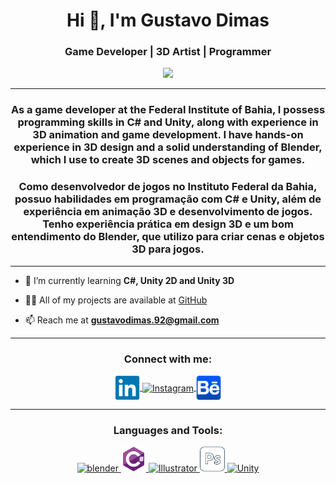 <h1 align="center">Hi 👋, I'm Gustavo Dimas</h1>
<h3 align="center">Game Developer | 3D Artist | Programmer</h3>

<p align="center">
  <img src="https://readme-typing-svg.herokuapp.com?color=%2336BCF7&lines=C%23+Unity+|+3D+|+Blender+|+Game+Development&center=true&vCenter=true&width=500&height=50&pause=5000">
</p>

---

<h3 align="center">As a game developer at the Federal Institute of Bahia, I possess programming skills in C# and Unity, along with experience in 3D animation and game development. I have hands-on experience in 3D design and a solid understanding of Blender, which I use to create 3D scenes and objects for games.</h3>

<h3 align="center">Como desenvolvedor de jogos no Instituto Federal da Bahia, possuo habilidades em programação com C# e Unity, além de experiência em animação 3D e desenvolvimento de jogos. Tenho experiência prática em design 3D e um bom entendimento do Blender, que utilizo para criar cenas e objetos 3D para jogos.</h3>

---

- 🌱 I’m currently learning **C#, Unity 2D and Unity 3D**

- 👨‍💻 All of my projects are available at [GitHub](https://github.com/gustadimas)

- 📫 Reach me at **gustavodimas.92@gmail.com**

---

<h3 align="center">Connect with me:</h3>
<p align="center">
<a href="https://linkedin.com/in/gustavo-dimas-480088263/" target="blank">
  <img align="center" src="https://raw.githubusercontent.com/devicons/devicon/master/icons/linkedin/linkedin-original.svg" alt="LinkedIn" height="40" width="40" />
</a>
<a href="https://instagram.com/gustadimas" target="blank">
  <img align="center" src="https://upload.wikimedia.org/wikipedia/commons/a/a5/Instagram_icon.png" alt="Instagram" height="40" width="40" />
</a>
<a href="https://www.behance.net/gustadimas" target="blank">
  <img align="center" src="https://raw.githubusercontent.com/devicons/devicon/master/icons/behance/behance-original.svg" alt="Behance" height="40" width="40" />
</a>
</p>

---

<h3 align="center">Languages and Tools:</h3>
<p align="center">
  <a href="https://www.blender.org/" target="_blank" rel="noreferrer">
    <img src="https://download.blender.org/branding/community/blender_community_badge_white.svg" alt="blender" width="40" height="40"/>
  </a>
  <a href="https://www.w3schools.com/cs/" target="_blank" rel="noreferrer">
    <img src="https://raw.githubusercontent.com/devicons/devicon/master/icons/csharp/csharp-original.svg" alt="C#" width="40" height="40"/>
  </a>
  <a href="https://www.adobe.com/in/products/illustrator.html" target="_blank" rel="noreferrer">
    <img src="https://www.vectorlogo.zone/logos/adobe_illustrator/adobe_illustrator-icon.svg" alt="Illustrator" width="40" height="40"/>
  </a>
  <a href="https://www.photoshop.com/en" target="_blank" rel="noreferrer">
    <img src="https://raw.githubusercontent.com/devicons/devicon/master/icons/photoshop/photoshop-line.svg" alt="Photoshop" width="40" height="40"/>
  </a>
  <a href="https://unity.com/" target="_blank" rel="noreferrer">
    <img src="https://www.vectorlogo.zone/logos/unity3d/unity3d-icon.svg" alt="Unity" width="40" height="40"/>
  </a>
</p>
